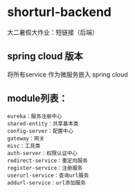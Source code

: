 # shorturl-backend
大二暑假大作业：短链接（后端）
## spring cloud 版本
将所有service 作为微服务嵌入 spring cloud

## module列表：

	eureka：服务注册中心
	shared-entity：共享基本类
	config-server：配置中心
	gateway：网关
	misc：工具类
	auth-server：权限认证中心
	redirect-service：重定向服务
	register-service：注册服务
	userurl-service：查询url服务
	addurl-service：url添加服务


